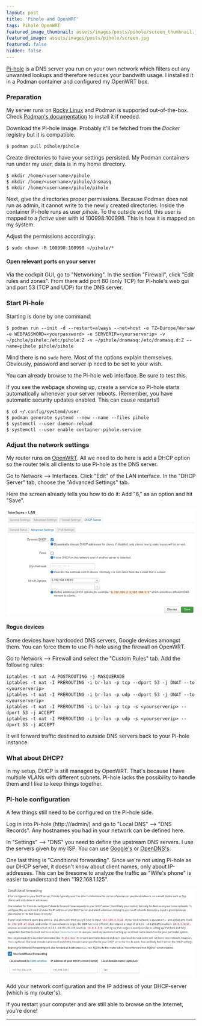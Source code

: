 ```yaml
---
layout: post
title: 'Pihole and OpenWRT'
tags: Pihole OpenWRT
featured_image_thumbnail: assets/images/posts/pihole/screen_thumbnail.jpg
featured_image: assets/images/posts/pihole/screen.jpg
featured: false
hidden: false
---
```


[Pi-hole](https://pi-hole.net/) is a DNS server you run on your own network which filters out any unwanted lookups and therefore reduces your bandwith usage. I installed it in a Podman container and configured my OpenWRT box.

<!--more-->

### Preparation

My server runs on [Rocky Linux](/posts/1-Rocky-Linux) and Podman is supported out-of-the-box. Check [Podman's documentation](https://podman.io/getting-started/installation) to install it if needed.

Download the Pi-hole image. Probably it'll be fetched from the *Docker* registry but it is compatible.

```
$ podman pull pihole/pihole
```

Create directories to have your settings persisted. My Podman containers run under my user, data is in my home directory.

```
$ mkdir /home/<username>/pihole
$ mkdir /home/<username>/pihole/dnsmasq
$ mkdir /home/<username>/pihole/pihole
```

Next, give the directories proper permissions. Because Podman does not run as admin, it cannot write to the newly created directories. Inside the container Pi-hole runs as user *pihole*. To the outside world, this user is mapped to a *fictive* user with id 100998:100998. This is how it is mapped on my system.

Adjust the permissions accordingly:

```
$ sudo chown -R 100998:100998 ~/pihole/*
```

#### Open relevant ports on your server

Via the cockpit GUI, go to "Networking". In the section "Firewall", click "Edit rules and zones". From there add port 80 (only TCP) for Pi-hole's web gui and port 53 (TCP and UDP) for the DNS server.

### Start Pi-hole

Starting is done by one command:

```
$ podman run --init -d --restart=always --net=host -e TZ=Europe/Warsaw -e WEBPASSWORD=<yourpassword> -e SERVERIP=<yourserverip> -v ~/pihole/pihole:/etc/pihole:Z -v ~/pihole/dnsmasq:/etc/dnsmasq.d:Z --name=pihole pihole/pihole
```

Mind there is no `sudo` here. Most of the options explain themselves. Obviously, password and server ip need to be set to your wish.

You can already browse to the Pi-hole web interface. Be sure to test this.

If you see the webpage showing up, create a service so Pi-hole starts automatically whenever your server reboots. (Remember, you have automatic security updates enabled. This can cause restarts!)

```
$ cd ~/.config/systemd/user
$ podman generate systemd --new --name --files pihole
$ systemctl --user daemon-reload
$ systemctl --user enable container-pihole.service
```

### Adjust the network settings

My router runs on [OpenWRT](https://openwrt.org). All we need to do here is add a DHCP option so the router tells all clients to use Pi-hole as the DNS server.

Go to Network --> Interfaces. Click "Edit" of the LAN interface. In the "DHCP Server" tab, choose the "Advanced Settings" tab.

Here the screen already tells you how to do it: Add "6,<yourserverip>" as an option and hit "Save".

![DHCP options](/assets/images/posts/pihole/dhcp.jpg)

#### Rogue devices

Some devices have hardcoded DNS servers, Google devices amongst them. You can force them to use Pi-hole using the firewall on OpenWRT.

Go to Network --> Firewall and select the "Custom Rules" tab. Add the following rules:

```
iptables -t nat -A POSTROUTING -j MASQUERADE
iptables -t nat -I PREROUTING -i br-lan -p tcp --dport 53 -j DNAT --to <yourserverip>
iptables -t nat -I PREROUTING -i br-lan -p udp --dport 53 -j DNAT --to <yourserverip>
iptables -t nat -I PREROUTING -i br-lan -p tcp -s <yourserverip> --dport 53 -j ACCEPT
iptables -t nat -I PREROUTING -i br-lan -p udp -s <yourserverip> --dport 53 -j ACCEPT
```

It will forward traffic destined to outside DNS servers back to your Pi-hole instance.

### What about DHCP?

In my setup, DHCP is still managed by OpenWRT. That's because I have multiple VLANs with different subnets. Pi-hole lacks the possibility to handle them and I like to keep things together.

### Pi-hole configuration

A few things still need to be configured on the Pi-hole side.

Log in into Pi-hole (http://<yourserverip>/admin/) and go to "Local DNS" --> "DNS Records". Any hostnames you had in your network can be defined here.

In "Settings" --> "DNS" you need to define the upstream DNS servers. I use the servers given by my ISP. You can use [Google's](https://developers.google.com/speed/public-dns) or [OpenDNS's](https://use.opendns.com/).

One last thing is "Conditional forwarding". Since we're not using Pi-hole as our DHCP server, it doesn't know about client names, only about IP-addresses. This can be tiresome to analyze the traffic as "Wife's phone" is easier to understand then "192.168.1.125".

![Conditional forwarding](/assets/images/posts/pihole/cond.jpg)

Add your network configuration and the IP address of your DHCP-server (which is my router's).

If you restart your computer and are still able to browse on the Internet, you're done!

---
